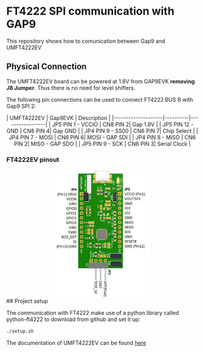 # FT4222 SPI communication with GAP9

This repository shows how to comunication between Gap9 and UMFT4222EV


## Physical Connection

The UMFT4222EV board can be powered at 1.8V from GAP9EVK **removing J8 Jumper**. Thus there is no need for level shifters.


The following pin connections can be used to connect FT4222 BUS B with Gap9 SPI 2:

<div align="center">
| UMFT4222EV         | Gap9EVK  | Description     |
|--------------------|----------|-----------------|
| JP5 PIN 1  - VCCIO | CN8 PIN 2| Gap  1.8V       |
| JP5 PIN 12 - GND   | CN8 PIN 4| Gap  GND        |
| JP4 PIN 9  - SS00  | CN6 PIN 7| Chip Select     |
| JP4 PIN 7  - MOSI  | CN6 PIN 6| MOSI - GAP SDI  |
| JP4 PIN 8  - MISO  | CN6 PIN 2| MISO - GAP SDO  |
| JP5 PIN 9  - SCK   | CN6 PIN 3| Serial Clock    |
</div>


### FT4222EV pinout

<div align="center">
<img src="resources/FT4222EV_pinout.png " width="50%" height="50%">
</div>
## Project setup

The communication with FT4222 make use of a python library called python-ft4222 to download from github and set it up:

   ```sh
   ./setup.sh
   ```


The documentation of UMFT4222EV can be found [here](https://ftdichip.com/wp-content/uploads/2020/07/DS_UMFT4222EV.pdf)


